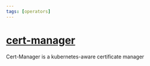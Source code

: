 ```yaml
---
tags: [operators]
---
```


# [cert-manager](https://truecharts.org/charts/operators/cert-manager/)

Cert-Manager is a kubernetes-aware certificate manager
